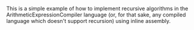 This is a simple example of how to implement recursive algorithms in the ArithmeticExpressionCompiler language (or, for that sake, any compiled language which doesn't support recursion) using inline assembly.
